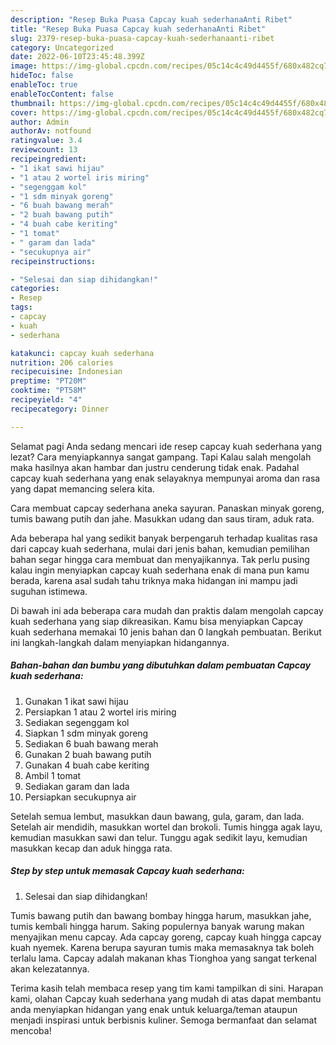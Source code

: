 ```yaml
---
description: "Resep Buka Puasa Capcay kuah sederhanaAnti Ribet"
title: "Resep Buka Puasa Capcay kuah sederhanaAnti Ribet"
slug: 2379-resep-buka-puasa-capcay-kuah-sederhanaanti-ribet
category: Uncategorized
date: 2022-06-10T23:45:48.399Z
image: https://img-global.cpcdn.com/recipes/05c14c4c49d4455f/680x482cq70/capcay-kuah-sederhana-foto-resep-utama.jpg
hideToc: false
enableToc: true
enableTocContent: false
thumbnail: https://img-global.cpcdn.com/recipes/05c14c4c49d4455f/680x482cq70/capcay-kuah-sederhana-foto-resep-utama.jpg
cover: https://img-global.cpcdn.com/recipes/05c14c4c49d4455f/680x482cq70/capcay-kuah-sederhana-foto-resep-utama.jpg
author: Admin
authorAv: notfound
ratingvalue: 3.4
reviewcount: 13
recipeingredient:
- "1 ikat sawi hijau"
- "1 atau 2 wortel iris miring"
- "segenggam kol"
- "1 sdm minyak goreng"
- "6 buah bawang merah"
- "2 buah bawang putih"
- "4 buah cabe keriting"
- "1 tomat"
- " garam dan lada"
- "secukupnya air"
recipeinstructions:

- "Selesai dan siap dihidangkan!"
categories:
- Resep
tags:
- capcay
- kuah
- sederhana

katakunci: capcay kuah sederhana 
nutrition: 206 calories
recipecuisine: Indonesian
preptime: "PT20M"
cooktime: "PT58M"
recipeyield: "4"
recipecategory: Dinner

---
```



Selamat pagi Anda sedang mencari ide resep capcay kuah sederhana yang lezat? Cara menyiapkannya sangat gampang. Tapi Kalau salah mengolah maka hasilnya akan hambar dan justru cenderung tidak enak. Padahal capcay kuah sederhana yang enak selayaknya mempunyai aroma dan rasa yang dapat memancing selera kita.


Cara membuat capcay sederhana aneka sayuran. Panaskan minyak goreng, tumis bawang putih dan jahe. Masukkan udang dan saus tiram, aduk rata.

Ada beberapa hal yang sedikit banyak berpengaruh terhadap kualitas rasa dari capcay kuah sederhana, mulai dari jenis bahan, kemudian pemilihan bahan segar hingga cara membuat dan menyajikannya. Tak perlu pusing kalau ingin menyiapkan capcay kuah sederhana enak di mana pun kamu berada, karena asal sudah tahu triknya maka hidangan ini mampu jadi suguhan istimewa.


Di bawah ini ada beberapa cara mudah dan praktis dalam mengolah capcay kuah sederhana yang siap dikreasikan. Kamu bisa menyiapkan Capcay kuah sederhana memakai 10 jenis bahan dan 0 langkah pembuatan. Berikut ini langkah-langkah dalam menyiapkan hidangannya.

<!--inarticleads1-->

##### Bahan-bahan dan bumbu yang dibutuhkan dalam pembuatan Capcay kuah sederhana:

1. Gunakan 1 ikat sawi hijau
1. Persiapkan 1 atau 2 wortel iris miring
1. Sediakan segenggam kol
1. Siapkan 1 sdm minyak goreng
1. Sediakan 6 buah bawang merah
1. Gunakan 2 buah bawang putih
1. Gunakan 4 buah cabe keriting
1. Ambil 1 tomat
1. Sediakan  garam dan lada
1. Persiapkan secukupnya air


Setelah semua lembut, masukkan daun bawang, gula, garam, dan lada. Setelah air mendidih, masukkan wortel dan brokoli. Tumis hingga agak layu, kemudian masukkan sawi dan telur. Tunggu agak sedikit layu, kemudian masukkan kecap dan aduk hingga rata. 

<!--inarticleads2-->

##### Step by step untuk memasak Capcay kuah sederhana:


1. Selesai dan siap dihidangkan!

Tumis bawang putih dan bawang bombay hingga harum, masukkan jahe, tumis kembali hingga harum. Saking populernya banyak warung makan menyajikan menu capcay. Ada capcay goreng, capcay kuah hingga capcay kuah nyemek. Karena berupa sayuran tumis maka memasaknya tak boleh terlalu lama. Capcay adalah makanan khas Tionghoa yang sangat terkenal akan kelezatannya. 

Terima kasih telah membaca resep yang tim kami tampilkan di sini. Harapan kami, olahan Capcay kuah sederhana yang mudah di atas dapat membantu anda menyiapkan hidangan yang enak untuk keluarga/teman ataupun menjadi inspirasi untuk berbisnis kuliner. Semoga bermanfaat dan selamat mencoba!
